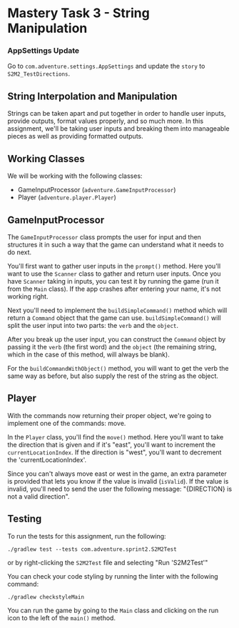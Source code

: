 # Mastery Task 3 - String Manipulation

### AppSettings Update
Go to `com.adventure.settings.AppSettings` and update the `story` to `S2M2_TestDirections`.

## String Interpolation and Manipulation
Strings can be taken apart and put together in order to handle user inputs, provide outputs, format values properly, and so much more. In this assignment, we'll be taking user inputs and breaking them into manageable pieces as well as providing formatted outputs.

## Working Classes
We will be working with the following classes:
- GameInputProcessor (`adventure.GameInputProcessor`)
- Player (`adventure.player.Player`)

## GameInputProcessor
The `GameInputProcessor` class prompts the user for input and then structures it in such a way that the game can understand what it needs to do next. 

You'll first want to gather user inputs in the `prompt()` method. Here you'll want to use the `Scanner` class to gather and return user inputs. Once you have `Scanner` taking in inputs, you can test it by running the game (run it from the `Main` class). If the app crashes after entering your name, it's not working right.

Next you'll need to implement the `buildSimpleCommand()` method which will return a `Command` object that the game can use. `buildSimpleCommand()` will split the user input into two parts: the `verb` and the `object`. 

After you break up the user input, you can construct the `Command` object by passing it the `verb` (the first word) and the `object` (the remaining string, which in the case of this method, will always be blank).

For the `buildCommandWithObject()` method, you will want to get the verb the same way as before, but also supply the rest of the string as the object.

## Player
With the commands now returning their proper object, we're going to implement one of the commands: move. 

In the `Player` class, you'll find the `move()` method. Here you'll want to take the direction that is given and if it's "east", you'll want to increment the `currentLocationIndex`. If the direction is "west", you'll want to decrement the 'currentLocationIndex'.

Since you can't always move east or west in the game, an extra parameter is provided that lets you know if the value is invalid (`isValid`). If the value is invalid, you'll need to send the user the following message: "{DIRECTION} is not a valid direction".

## Testing
To run the tests for this assignment, run the following:

```./gradlew test --tests com.adventure.sprint2.S2M2Test```

or by right-clicking the `S2M2Test` file and selecting "Run 'S2M2Test'"

You can check your code styling by running the linter with the following command:

```./gradlew checkstyleMain```

You can run the game by going to the `Main` class and clicking on the run icon to the left of the `main()` method.
